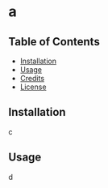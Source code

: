 # a

  

  ## Table of Contents
  - [Installation](#installation)
  - [Usage](#usage)
  - [Credits](#credits)
  - [License](#license)

  ## Installation
  c

  ## Usage
  d

